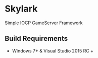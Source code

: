 # Skylark
Simple IOCP GameServer Framework

## Build Requirements
 - Windows 7+ & Visual Studio 2015 RC +
